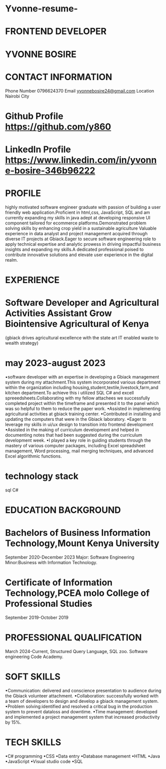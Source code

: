 # Yvonne-resume-
# FRONTEND DEVELOPER
# YVONNE BOSIRE 
# CONTACT INFORMATION 
Phone Number 0796624370
Email yvonnebosire24@gmail.com 
Location Nairobi City
# Github Profile https://github.com/y860
# LinkedIn Profile https://www.linkedin.com/in/yvonne-bosire-346b96222
# PROFILE 
highly motivated software engineer graduate with passion of building a user friendly web application.Proficient in html,css, JavaScript, SQL and am currently expanding my skills in java adept at developing responsive UI component tailored for ecommerce platforms.Demonstrated problem solving skills by enhancing crop yield  in a sustainable agriculture Valuable experience in data analyst and project management acquired through diverse IT projects at Gbiack.Eager to secure software engineering role to apply technical expertise and analytic prowess in driving impactful business insights and expanding my skills.A dedicated professional poised to contribute innovative solutions and elevate user experience in the digital realm.
# EXPERIENCE 
# Software Developer and Agricultural Activities Assistant Grow Biointensive Agricultural of Kenya 
(gbiack drives agricultural excellence with the state art IT enabled waste to wealth strategy)
# may 2023-august 2023
•software developer with an expertise in developing a Gbiack management system during my attachment.This system incorporated various department within the organization including housing,student,textile,livestock,farm,and kitchen department.To achieve this i utilized SQL C# and excell spreeedsheets.Collaborating with my fellow attachees we successfully completed project within the timeframe and presented it to the panel which was so helpful to them to reduce the paper work.
•Assisted in implementing agricultural activities at gbiack training center.
•Contributed in installing and updating the computers that were in the Gbiack laboratory.
•Eager to leverage my skills in ui/ux design to transition into frontend development
•Assisted in the making of  curriculum development and helped in documenting notes that had been suggested during the curriculum development week.
•I played a key role in guiding students through the mastery of various computer packages, including Excel spreadsheet management, Word processing, mail merging techniques, and advanced Excel algorithmic functions.
# technology stack
 sql C# 
# EDUCATION BACKGROUND 
# Bachelors of Business Information Technology,Mount Kenya University 
September 2020-December 2023
Major: Software Engineering 
Minor:Business with Information Technology.
# Certificate of Information Technology,PCEA molo College of Professional Studies
September 2019-October 2019
# PROFESSIONAL QUALIFICATION
March 2024-Current, Structured Query Language, SQL zoo.
Software engineering Code Academy.
# SOFT SKILLS 
•Communication: delivered and conscience presentation to audience 
during the Gbiack volunteer attachment.
•Collaboration: successfully worked with a team of developers to design and develop a gbiack management system.
•Problem solving:identified and resolved a critical bug in the production system to prevent dataloss and downtime.
•Time management: developed and implemented a project management system that increased productivity by 15%.
# TECH SKILLS 
•C# programming 
•CSS
•Data entry 
•Database management 
•HTML
•Java
•JavaScript 
•Visual studio code 
•SQL











